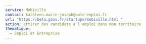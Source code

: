```yaml
---
service: Mobiville
contact: kathleen.marie-joseph@pole-emploi.fr
url: "https://beta.gouv.fr/startups/mobiville.html "
action: attirer des candidats à l'emploi dans mon territoire
thematique:
  - Emploi et Entreprise
---
```

